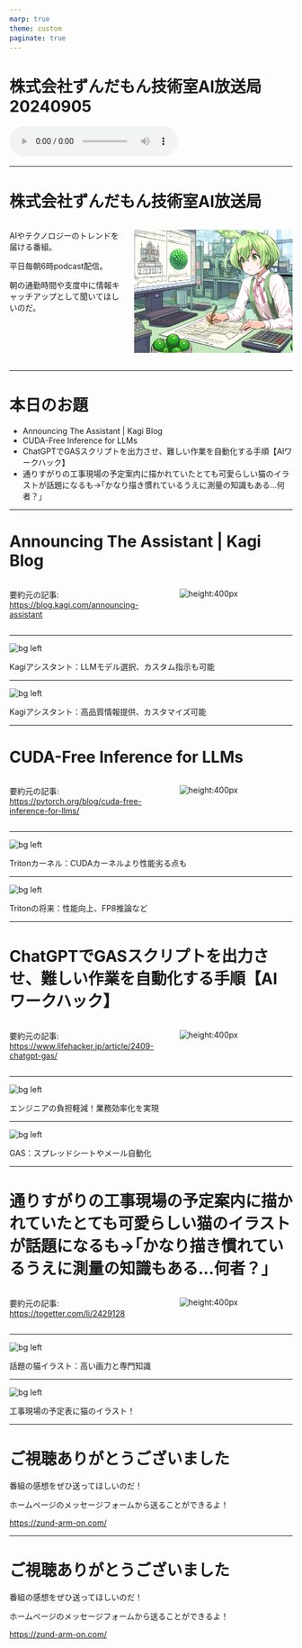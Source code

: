 ```yaml
---
marp: true
theme: custom
paginate: true
---
```


<!-- _class: title -->

# 株式会社ずんだもん技術室AI放送局 20240905

<audio controls src="/audio/株式会社ずんだもん技術室AI放送局_podcast_20240905.mp3"></audio>



---

#  株式会社ずんだもん技術室AI放送局

<div class="columns">
<div style="flex: 5;">

AIやテクノロジーのトレンドを届ける番組。

平日毎朝6時podcast配信。

朝の通勤時間や支度中に情報キャッチアップとして聞いてほしいのだ。

</div>
<div style="flex: 7;">

![height:500px](/images/zundarmon_titlebar2.jpg)

</div>
</div>

---

# 本日のお題

- Announcing The Assistant | Kagi Blog
- CUDA-Free Inference for LLMs
- ChatGPTでGASスクリプトを出力させ、難しい作業を自動化する手順【AIワークハック】
- 通りすがりの工事現場の予定案内に描かれていたとても可愛らしい猫のイラストが話題になるも→｢かなり描き慣れているうえに測量の知識もある...何者？｣

---

# Announcing The Assistant | Kagi Blog

<div class="columns">
<div style="flex: 7;">

要約元の記事: https://blog.kagi.com/announcing-assistant

</div>
<div style="flex: 5;">

![height:400px](/slides/20240905/images/3.jpg)

</div>
</div>

---

![bg left](/slides/20240905/images/4.jpg)

Kagiアシスタント：LLMモデル選択、カスタム指示も可能

---

![bg left](/slides/20240905/images/5.jpg)

Kagiアシスタント：高品質情報提供、カスタマイズ可能

---

# CUDA-Free Inference for LLMs

<div class="columns">
<div style="flex: 7;">

要約元の記事: https://pytorch.org/blog/cuda-free-inference-for-llms/

</div>
<div style="flex: 5;">

![height:400px](/slides/20240905/images/6.jpg)

</div>
</div>

---

![bg left](/slides/20240905/images/7.jpg)

Tritonカーネル：CUDAカーネルより性能劣る点も

---

![bg left](/slides/20240905/images/8.jpg)

Tritonの将来：性能向上、FP8推論など

---

# ChatGPTでGASスクリプトを出力させ、難しい作業を自動化する手順【AIワークハック】

<div class="columns">
<div style="flex: 7;">

要約元の記事: https://www.lifehacker.jp/article/2409-chatgpt-gas/

</div>
<div style="flex: 5;">

![height:400px](/slides/20240905/images/9.jpg)

</div>
</div>

---

![bg left](/slides/20240905/images/10.jpg)

エンジニアの負担軽減！業務効率化を実現

---

![bg left](/slides/20240905/images/11.jpg)

GAS：スプレッドシートやメール自動化

---

# 通りすがりの工事現場の予定案内に描かれていたとても可愛らしい猫のイラストが話題になるも→｢かなり描き慣れているうえに測量の知識もある...何者？｣

<div class="columns">
<div style="flex: 7;">

要約元の記事: https://togetter.com/li/2429128

</div>
<div style="flex: 5;">

![height:400px](/slides/20240905/images/12.jpg)

</div>
</div>

---

![bg left](/slides/20240905/images/13.jpg)

話題の猫イラスト：高い画力と専門知識

---

![bg left](/slides/20240905/images/14.jpg)

工事現場の予定表に猫のイラスト！

---

<!-- _class: end -->

# ご視聴ありがとうございました

番組の感想をぜひ送ってほしいのだ！

ホームページのメッセージフォームから送ることができるよ！

https://zund-arm-on.com/

---

<!-- _class: end -->

# ご視聴ありがとうございました

番組の感想をぜひ送ってほしいのだ！

ホームページのメッセージフォームから送ることができるよ！

https://zund-arm-on.com/

